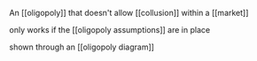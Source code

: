 An [[oligopoly]] that doesn't allow [[collusion]] within a [[market]]

only works if the [[oligopoly assumptions]] are in place

shown through an [[oligopoly diagram]] 